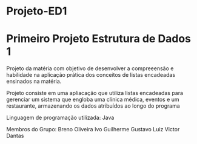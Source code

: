 # Projeto-ED1
# Primeiro Projeto Estrutura de Dados 1

Projeto da matéria com objetivo de desenvolver a compreeensão e habilidade na aplicação prática dos conceitos de listas encadeadas ensinados na matéria.

Projeto consiste em uma apliacação que utiliza listas encadeadas para gerenciar um sistema que engloba uma clínica médica, eventos e um restaurante, armazenando os dados atribuídos ao longo do programa

Linguagem de programação utilizada:
Java

Membros do Grupo:
Breno Oliveira
Ivo Guilherme
Gustavo Luiz
Victor Dantas


